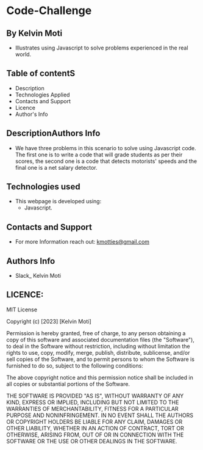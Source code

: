 # Code-Challenge 

## By Kelvin Moti
- Illustrates using Javascript to solve problems experienced in the real world.
## Table of contentS
- Description
- Technologies Applied
- Contacts and Support
- Licence
- Author's Info
## DescriptionAuthors Info
- <p>We have three problems in this scenario to solve using Javascript code. The first one is to write a code that will grade students as per their scores, the second one is a code that detects motorists' speeds and the final one is a net salary detector.</p>
## Technologies used 
- This webpage is developed using:
   - Javascript.
## Contacts and Support
- For more Information reach out: kmotties@gmail.com
## Authors Info
- Slack_ Kelvin Moti
## LICENCE:

MIT License

Copyright (c) [2023] [Kelvin Moti]

Permission is hereby granted, free of charge, to any person obtaining a copy
of this software and associated documentation files (the "Software"), to deal
in the Software without restriction, including without limitation the rights
to use, copy, modify, merge, publish, distribute, sublicense, and/or sell
copies of the Software, and to permit persons to whom the Software is
furnished to do so, subject to the following conditions:

The above copyright notice and this permission notice shall be included in all
copies or substantial portions of the Software.

THE SOFTWARE IS PROVIDED "AS IS", WITHOUT WARRANTY OF ANY KIND, EXPRESS OR
IMPLIED, INCLUDING BUT NOT LIMITED TO THE WARRANTIES OF MERCHANTABILITY,
FITNESS FOR A PARTICULAR PURPOSE AND NONINFRINGEMENT. IN NO EVENT SHALL THE
AUTHORS OR COPYRIGHT HOLDERS BE LIABLE FOR ANY CLAIM, DAMAGES OR OTHER
LIABILITY, WHETHER IN AN ACTION OF CONTRACT, TORT OR OTHERWISE, ARISING FROM,
OUT OF OR IN CONNECTION WITH THE SOFTWARE OR THE USE OR OTHER DEALINGS IN THE
SOFTWARE.